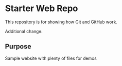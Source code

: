 # Starter Web Repo

This repository is for showing how Git and GitHub work.

Additional change.

## Purpose

Sample website with plenty of files for demos